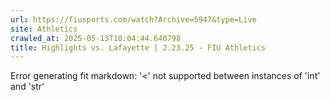 ```yaml
---
url: https://fiusports.com/watch?Archive=5947&type=Live
site: Athletics
crawled_at: 2025-05-13T10:04:44.640798
title: Highlights vs. Lafayette | 2.23.25 - FIU Athletics
---
```


Error generating fit markdown: '<' not supported between instances of 'int' and 'str'